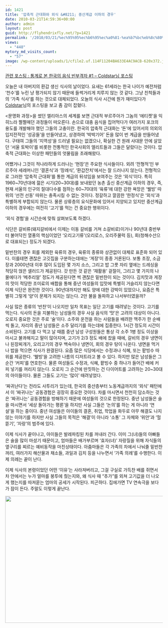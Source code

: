 ```yaml
---
id: 1421
title: '압축적 근대화와 외식 &#8211; 중산계급 이하의 경우'
date: 2010-03-21T14:59:36+00:00
author: admin
layout: post
guid: http://flyhendrixfly.net/?p=1421
permalink: '/2010/03/21/%ec%95%95%ec%b6%95%ec%a0%81-%ea%b7%bc%eb%8c%80%ed%99%94%ec%99%80-%ec%99%b8%ec%8b%9d-%ec%a4%91%ec%82%b0%ea%b3%84%ea%b8%89-%ec%9d%b4%ed%95%98%ec%9d%98-%ea%b2%bd%ec%9a%b0/'
views:
  - "448"
mytory_md_visits_count:
  - "57"
image: /wp-content/uploads/1/cfile2.uf.114F11204BA633E4AC9ACB-620x372.jpg
---
```

<A title="[http://coldstar.egloos.com/4361173]로 이동합니다." href="http://coldstar.egloos.com/4361173" target=_blank>관련 포스팅 : 통계로 본 한국의 음식 빈부격차 #1 &#8211; Coldstar님 포스팅</A>

오늘은 내 아버지의 환갑 생신 식사의 날이었다. 요새는 61세라는 한국 나이가 예전처럼 &#8216;천수&#8217;를 누린 냥 평가되지 않기 때문에 들썩거리게 치루지 않는 것 같다. 그냥&nbsp;친척들과의 &#8216;가족&nbsp;식사&#8217;를 하는 것으로 대체되었다. 오늘의 식사 시간에 뭔가 재미있다가 <A title="[http://coldstar.egloos.com/]로 이동합니다." href="http://coldstar.egloos.com/" target=_blank>Coldstar</A>님의 포스팅을 보고 좀 감이 잡혔다.

<문명화 과정>을 썼던 엘리아스의 세계를 보면 근대적 부르주아가 그놈의 &#8216;에티켓&#8217;을 익히느라 쩔쩔매던 과정들이 떠오른다. 손으로 대충 음식을 집어먹다가 여러가지 포크의 용도를 개발해야 했던 그들의 고충이란. 한국의 압축적 근대화는 &#8216;돈&#8217;에 있어서의 의외의 입지전적인 &#8216;성공들&#8217;을 만들어냈고, 상경하여 &#8216;박박기어&#8217; 돈을 많이 번 계급을 만들어냈다. 구태여 그들의 &#8216;지역성&#8217;을 드러낼 필요는 없겠으나, 확실한 건 원래 사대문 안에 살았던 &#8216;서울 토박이&#8217;를 비롯한 전통적인 한국사회의 엘리트들과 그들은&nbsp;달랐다는 것이다. 압축적 근대화는 이상한 패턴들의 엇물림을 초래해왔다.

어쨌거나 그것이 적나라하게 드러나는 &#8216;현장&#8217;은 주요한 식사들이다. 외려 &#8216;전형적&#8217;인 부르주아 세레머니인 &#8216;결혼식&#8217;과 &#8216;장례식&#8217;, &#8216;환갑잔치&#8217;에서는 잘 드러나지 않는다. 전형적으로 그러한 &#8216;압축적 근대화&#8217;를 통한 계급의 뒤섞임을 보여주는 것은 &#8216;외식&#8217;이다. 특히 1960~70년대에 젊은 시기(20~30대)를 보내왔던 농촌 출신 중산계급 이하의 경우, 즉, 현재 서울의 인구의 절대다수를 점하는 60~70대의 &#8216;육류&#8217;에 대한 강한 욕망은 &#8216;웰빙&#8217; 따위의 &#8216;선전 선동&#8217; 따위는 충족시킬 수 없는 것이다. 정갈하고 깔끔한 &#8216;한정식&#8217;은 &#8216;외식&#8217;과 특별하게 부합되지 않는다. 물론 상류층의 요식문화에 있어서 지양되고 있지만 중산계급 이하의&nbsp;경우에는 여전히 &#8216;고기&#8217;를 먹는 건 중요한 행위이다.

&#8216;외식 경험&#8217;을 시간순에 맞춰 살펴보도록 하겠다.

식단은 갈비류(돼지갈비에서 이제는 이동 갈비를 거쳐 소갈비로)이거나 90년대 중반부터 불어닥친 열풍의 핵심이었던 &#8216;오리고기류'(오리로스, 오리주물럭 등),&nbsp;회(청해수산으로 대표되는) 정도가 되겠다.&nbsp;

밑반찬의 경우 회를 제외한 육류의 경우,&nbsp;육류의 종류와 상관없이 대체로 표준화 되어 있다. 이를테면 괜찮은 고깃집을 구분하는데에는 &#8216;게장&#8217;이 종종 거론된다. 보통 초장, 소금장과 2000년대 이후 많이 도입된 몇 가지 소스, 그리고 밥 그릇 자리 옆에는 드레싱을 적당히 얹은 샐러드가 제공된다. 갓 만든 것 같은 &#8216;재활용&#8217; 겉절이, 그리고 몇 가지의 나물에다가 &#8216;메추리알&#8217; 정도가 제공된다면 썩 괜찮은 밑반찬이 되는 것이다. 김치맛과 게장의 맛이 적당한 조미료의 배합을 통해 중년 여성들의 입맛에 특별히 거슬리지 않는다면 이제 식단은 완전한 것이다. 90년대까지만 해도 양에 대한 강박이 있었으나, 요즘은 특별히 그렇게 &#8216;양&#8217;이 문제가 되지는 않는다. 2만 불을 돌파하고 나서부터였을까?

사실 많은 종류의 &#8216;반찬&#8217;이 나오지만 일차 목표는 일단 고기를 때려넣는 것이다. 고기를 먹는다. 식사의 돈을 지불하는 남성들의 경우 사실 음식의 &#8216;맛&#8217;은 고려의 대상이 아니다. 오로지 중요한 것은 주로 &#8216;술&#8217;이다. 소주와 운전을 하는 사람들을 배려한 맥주가 한 순배씩 돌고, 자리의 중년 남성들은 소주 달리기를 하는데에 집중한다. 1시간 정도의 시간이 소비된다. 고기를 다 먹고 날 때쯤 중년 남성 구성원들은 통상 각 소주 1병 정도 이상을 마시고 불콰해지고 말이 많아지며, 고기가 2/3 정도 배에 찼을 때에, 갈비의 경우 냉면이나 된장찌개가, 오리고기의 경우 백숙이나 냉면이, 회의 경우 탕이 나온다. 냉면을 먹거나 밥을 먹으면 식사가 완결된다. 요즘 많은 식당에서는 수정과나 식혜, 또는 팥빙수 따위를 제공한다. &#8216;웰빙&#8217;을 고려한 나름의 디저트라고 볼 수 있다. 하지만 많은 남성들은 그 순간 &#8216;커피&#8217;를 연호한다. 물론 여성들도 수정과, 식혜, 팥빙수 중 하나가 들어간 배에 커피 넣기를 꺼리지 않는다. 오로지 그 순간에 딴짓하는 건 다이어트를 고려하는 20~30대의 아이들이다. 물론 그들도 고기는 &#8216;많이&#8217; 때려넣었다.

&#8216;짜귀난다&#8217;는 전라도 사투리가 있는데, 한국의 중산층부터 노동계급까지의 &#8216;외식&#8217; 패턴에서 이 &#8216;짜귀나는&#8217; 공동경험은 굉장히 중요한 것이다. 차를 마시면서 천천히 담소하는 것은 &#8216;짜귀나는&#8217; 공동경험을 방해하기 때문에 여성들의 것으로 한정된다. 중년 남성들은 술을 마시면서 &#8216;세상 돌아가는 평론&#8217;을 하지만 사실 그들은 &#8216;논의&#8217;를 하는 게 아니라 &#8216;연설&#8217;을 하는 중이다. 중년 여성들은 아이들의 결혼, 취업, 학업을 화두로 아무 해결도 나지 않는 이야기를 하지만 사실 그들의 목적은 &#8216;해결&#8217;이 아니라 &#8216;소통&#8217; 그 자체와 &#8216;위안&#8217;과 &#8216;헐뜯기&#8217;, &#8216;자랑&#8217;의 범주에 있다.

이제 식사가 끝이나고, 아이들은 발레파킹된 차를 꺼내러 간다. 이미 그(녀)들의 아빠들은 술을 많이 마셨기 때문이고, 엄마들은 배가부르며 &#8216;효자(녀)&#8217; 자랑질을 위해 자식들의 옆구리를 찌르는 예비동작을 마친상태이다. 아줌마들은 각 가족의 차에서 나눠줄 밑반찬 꺼리, 여러가지 해산물과 채소들, 과일과 김치 등을&nbsp;나누면서 &#8216;가족 의례&#8217;를 수행한다. 이제 의례는 끝이 난다.

이제 식사의 본령이었던 어떤 &#8216;이유&#8217;는 사라져버리고, 그걸 구실로 가득찬 배를 쥐면서 차 안에서는 누가 얼마를 봉투에 줬는지와, 왜 식사 때 &#8220;추가&#8221;를 외쳐 고기값을 더 나오게 했는지를 따져묻는 엄마의 공세가 시작된다. 피곤하다. 집에가면 TV 연속극을 보다가 잠이 든다. 주말도 이렇게 끝난다.

<img src="http://submania.dothome.co.kr/wp-content/uploads/1/cfile2.uf.114F11204BA633E4AC9ACB.jpg" class="aligncenter" width="610" height="406" alt="" filename="1166574696sunmimap.jpg" filemime="image/jpeg" />